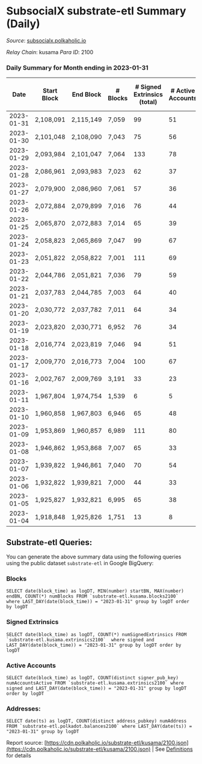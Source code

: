 # SubsocialX substrate-etl Summary (Daily)

_Source_: [subsocialx.polkaholic.io](https://subsocialx.polkaholic.io)

*Relay Chain*: kusama
*Para ID*: 2100



### Daily Summary for Month ending in 2023-01-31


| Date | Start Block | End Block | # Blocks | # Signed Extrinsics (total) | # Active Accounts | # Passive | # New | # Addresses with Balances | # Events | # Transfers | # XCM Transfers In | # XCM Transfers Out |
| ---- | ----------- | --------- | -------- | --------------------------- | ----------------- | --------- | ----- | ------------------------- | -------- | ----------- | ------------------ | ------------------- |
| 2023-01-31 | 2,108,091 | 2,115,149 | 7,059  | 99 | 51 |  |  | 34,238 | 14,450 |   |   |   |
| 2023-01-30 | 2,101,048 | 2,108,090 | 7,043  | 75 | 56 |  |  | 34,235 | 14,372 |   |   |   |
| 2023-01-29 | 2,093,984 | 2,101,047 | 7,064  | 133 | 78 |  |  | 34,231 | 14,599 |   |   |   |
| 2023-01-28 | 2,086,961 | 2,093,983 | 7,023  | 62 | 37 |  |  | 34,227 | 14,268 |   |   |   |
| 2023-01-27 | 2,079,900 | 2,086,960 | 7,061  | 57 | 36 |  |  | 34,225 | 14,308 |   |   |   |
| 2023-01-26 | 2,072,884 | 2,079,899 | 7,016  | 76 | 44 |  |  | 34,221 | 14,309 | 8  |   |   |
| 2023-01-25 | 2,065,870 | 2,072,883 | 7,014  | 65 | 39 |  |  | 34,210 | 14,242 |   |   |   |
| 2023-01-24 | 2,058,823 | 2,065,869 | 7,047  | 99 | 67 |  |  | 34,209 | 14,457 |   |   |   |
| 2023-01-23 | 2,051,822 | 2,058,822 | 7,001  | 111 | 69 |  |  | 34,204 | 14,389 |   |   |   |
| 2023-01-22 | 2,044,786 | 2,051,821 | 7,036  | 79 | 59 |  |  | 34,201 | 14,333 |   |   |   |
| 2023-01-21 | 2,037,783 | 2,044,785 | 7,003  | 64 | 40 |  |  | 34,200 | 14,240 |   |   |   |
| 2023-01-20 | 2,030,772 | 2,037,782 | 7,011  | 64 | 34 |  |  | 34,197 | 14,286 |   |   |   |
| 2023-01-19 | 2,023,820 | 2,030,771 | 6,952  | 76 | 34 |  |  | 34,195 | 14,130 |   |   |   |
| 2023-01-18 | 2,016,774 | 2,023,819 | 7,046  | 94 | 51 |  |  | 34,193 | 14,475 |   |   |   |
| 2023-01-17 | 2,009,770 | 2,016,773 | 7,004  | 100 | 67 |  |  | 34,192 | 14,341 |   |   |   |
| 2023-01-16 | 2,002,767 | 2,009,769 | 3,191  | 33 | 23 |  |  | 34,191 | 6,487 |   |   |   |
| 2023-01-11 | 1,967,804 | 1,974,754 | 1,539  | 6 | 5 |  |  | 34,187 | 3,097 |   |   |   |
| 2023-01-10 | 1,960,858 | 1,967,803 | 6,946  | 65 | 48 |  |  | 34,184 | 14,130 |   |   |   |
| 2023-01-09 | 1,953,869 | 1,960,857 | 6,989  | 111 | 80 |  |  | 34,184 | 14,351 |   |   |   |
| 2023-01-08 | 1,946,862 | 1,953,868 | 7,007  | 65 | 33 |  |  | 34,183 | 14,245 |   |   |   |
| 2023-01-07 | 1,939,822 | 1,946,861 | 7,040  | 70 | 54 |  |  | 34,182 | 14,299 |   |   |   |
| 2023-01-06 | 1,932,822 | 1,939,821 | 7,000  | 44 | 33 |  |  | 34,181 | 14,158 | 1  |   |   |
| 2023-01-05 | 1,925,827 | 1,932,821 | 6,995  | 65 | 38 |  |  | 34,180 | 14,210 |   |   |   |
| 2023-01-04 | 1,918,848 | 1,925,826 | 1,751  | 13 | 8 |  |  | 34,177 | 3,546 |   |   |   |

## Substrate-etl Queries:
You can generate the above summary data using the following queries using the public dataset `substrate-etl` in Google BigQuery:


### Blocks
```
SELECT date(block_time) as logDT, MIN(number) startBN, MAX(number) endBN, COUNT(*) numBlocks FROM `substrate-etl.kusama.blocks2100`  where LAST_DAY(date(block_time)) = "2023-01-31" group by logDT order by logDT
```


### Signed Extrinsics
```
SELECT date(block_time) as logDT, COUNT(*) numSignedExtrinsics FROM `substrate-etl.kusama.extrinsics2100`  where signed and LAST_DAY(date(block_time)) = "2023-01-31" group by logDT order by logDT
```


### Active Accounts
```
SELECT date(block_time) as logDT, COUNT(distinct signer_pub_key) numAccountsActive FROM `substrate-etl.kusama.extrinsics2100` where signed and LAST_DAY(date(block_time)) = "2023-01-31" group by logDT order by logDT
```


### Addresses:
```
SELECT date(ts) as logDT, COUNT(distinct address_pubkey) numAddress FROM `substrate-etl.polkadot.balances2100` where LAST_DAY(date(ts)) = "2023-01-31" group by logDT
```



Report source: [https://cdn.polkaholic.io/substrate-etl/kusama/2100.json](https://cdn.polkaholic.io/substrate-etl/kusama/2100.json) | See [Definitions](/DEFINITIONS.md) for details
